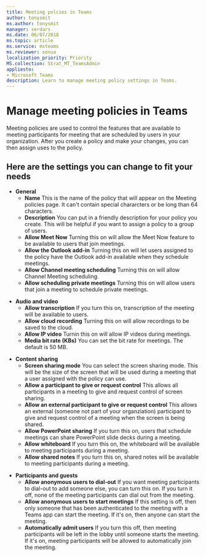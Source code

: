 ```yaml
---
title: Meeting polcies in Teams
author: tonysmit
ms.author: tonysmit
manager: serdars
ms.date: 06/07/2018
ms.topic: article
ms.service: msteams
ms.reviewer: sonua 
localization_priority: Priority
MS.collection: Strat_MT_TeamsAdmin 
appliesto: 
- Microsoft Teams
description: Learn to manage meeting policy settings in Teams.
---
```


# Manage meeting policies in Teams

Meeting policies are used to control the features that are available to meeting participants for meeting that are scheduled by users in your organization. After you create a policy and make your changes, you can then assign uses to the policy. 

## Here are the settings you can change to fit your needs
<a name="bkgeneral"> </a>

- **General**
    - **Name** This is the name of the policy that will appear on the Meeting policies page. It can't contain special chararcters or be long than 64 characters.
    - **Description** You can put in a friendly description for your policy you create. This will be helpful if you want to assign a policy to a group of users.
    - **Allow Meet Now** Turning this on will allow the Meet Now feature to be available to users that join meetings.
    - **Allow the Outlook add-in** Turning this on will let users assigned to the policy have the Outlook add-in available when they schedule meetings.
    - **Allow Channel meeting scheduling** Turning this on will allow Channel Meeting scheduling.
    - **Allow scheduling private meetings** Turning this on will allow users that join a meeting to schedule private meetings.

<a name="bkaudioandvideo"> </a>

- **Audio and video**
    - **Allow transcription** If you turn this on, transcription of the meeting will be available to users.
    - **Allow cloud recording** Turning this on will allow recordings to be saved to the cloud.
    - **Allow IP video** Turnin this on will allow IP videos during meetings.
    - **Media bit rate (KBs)** You can set the bit rate for meetings. The default is 50 MB.

<a name="bkcontentsharing"> </a>

- **Content sharing**
    - **Screen sharing mode** You can select the screen sharing mode. This will be the size of the screen that will be used during a meeting that a user assigned with the policy can use.
    - **Allow a participant to give or request control** This allows all participants in a meeting to give and request control of screen sharing.
    - **Allow an external participant to give or request control** This allows an external (someone not part of your organziation) participant to give and request control of a meeting when the screen is being shared.
    - **Allow PowerPoint sharing** If you turn this on, users that schedule meetings can share PowerPoint slide decks during a meeting.
    - **Allow whiteboard** If you turn this on, the whiteboard will be available to meeting participants during a meeting.
    - **Allow shared notes** If you turn this on, shared notes will be available to meeting participants during a meeting.

<a name="bkparticipantsandguests"> </a>

- **Participants and guests**
    - **Allow anonymous users to dial-out** If you want meeting participants to dial-out to add someone else, you can turn this on. If you turn it off, none of the meeting participants can dial out from the meeting.
    - **Allow anonymous users to start meetings** If this setting is off, then only someone that has been authenticated to the meeting with a Teams app can start the meeting. If it's on, then anyone can start the meeting.
    - **Automatically admit users** If you turn this off, then meeting participants will be left in the lobby until someone starts the meeting. If it's on, meeting participants will be allowed to automatically join the meeting.


